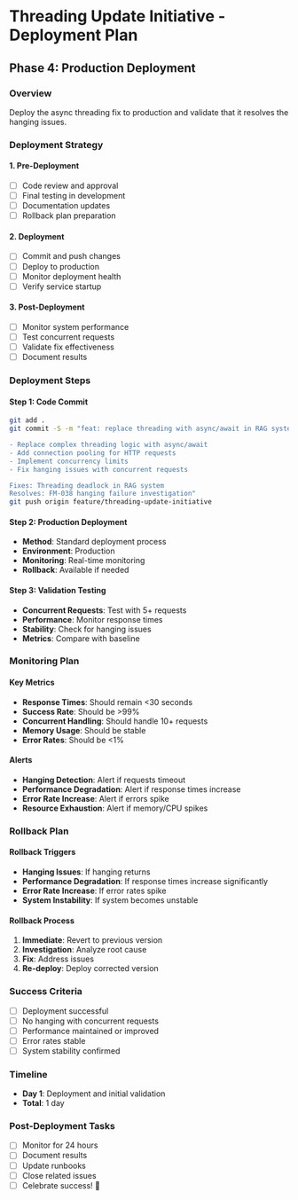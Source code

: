 # Threading Update Initiative - Deployment Plan

## Phase 4: Production Deployment

### Overview
Deploy the async threading fix to production and validate that it resolves the hanging issues.

### Deployment Strategy

#### 1. Pre-Deployment
- [ ] Code review and approval
- [ ] Final testing in development
- [ ] Documentation updates
- [ ] Rollback plan preparation

#### 2. Deployment
- [ ] Commit and push changes
- [ ] Deploy to production
- [ ] Monitor deployment health
- [ ] Verify service startup

#### 3. Post-Deployment
- [ ] Monitor system performance
- [ ] Test concurrent requests
- [ ] Validate fix effectiveness
- [ ] Document results

### Deployment Steps

#### Step 1: Code Commit
```bash
git add .
git commit -S -m "feat: replace threading with async/await in RAG system

- Replace complex threading logic with async/await
- Add connection pooling for HTTP requests
- Implement concurrency limits
- Fix hanging issues with concurrent requests

Fixes: Threading deadlock in RAG system
Resolves: FM-038 hanging failure investigation"
git push origin feature/threading-update-initiative
```

#### Step 2: Production Deployment
- **Method**: Standard deployment process
- **Environment**: Production
- **Monitoring**: Real-time monitoring
- **Rollback**: Available if needed

#### Step 3: Validation Testing
- **Concurrent Requests**: Test with 5+ requests
- **Performance**: Monitor response times
- **Stability**: Check for hanging issues
- **Metrics**: Compare with baseline

### Monitoring Plan

#### Key Metrics
- **Response Times**: Should remain <30 seconds
- **Success Rate**: Should be >99%
- **Concurrent Handling**: Should handle 10+ requests
- **Memory Usage**: Should be stable
- **Error Rates**: Should be <1%

#### Alerts
- **Hanging Detection**: Alert if requests timeout
- **Performance Degradation**: Alert if response times increase
- **Error Rate Increase**: Alert if errors spike
- **Resource Exhaustion**: Alert if memory/CPU spikes

### Rollback Plan

#### Rollback Triggers
- **Hanging Issues**: If hanging returns
- **Performance Degradation**: If response times increase significantly
- **Error Rate Increase**: If error rates spike
- **System Instability**: If system becomes unstable

#### Rollback Process
1. **Immediate**: Revert to previous version
2. **Investigation**: Analyze root cause
3. **Fix**: Address issues
4. **Re-deploy**: Deploy corrected version

### Success Criteria

- [ ] Deployment successful
- [ ] No hanging with concurrent requests
- [ ] Performance maintained or improved
- [ ] Error rates stable
- [ ] System stability confirmed

### Timeline

- **Day 1**: Deployment and initial validation
- **Total**: 1 day

### Post-Deployment Tasks

- [ ] Monitor for 24 hours
- [ ] Document results
- [ ] Update runbooks
- [ ] Close related issues
- [ ] Celebrate success! 🎉
